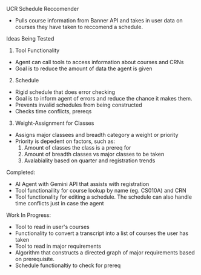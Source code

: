 UCR Schedule Reccomender

- Pulls course information from Banner API and takes in user data on courses they have taken to reccomend a schedule.

Ideas Being Tested
1. Tool Functionality
  - Agent can call tools to access information about courses and CRNs
  - Goal is to reduce the amount of data the agent is given
2. Schedule
  - Rigid schedule that does error checking
  - Goal is to inform agent of errors and reduce the chance it makes them.
  - Prevents invalid schedules from being constructed
  - Checks time conflicts, prereqs
3. Weight-Assignment for Classes
  - Assigns major classees and breadth category a weight or priority
  - Priority is depedent on factors, such as:
      1. Amount of classes the class is a prereq for
      2. Amount of breadth classes vs major classes to be taken
      3. Avalabiality based on quarter and registration trends

Completed:
- AI Agent with Gemini API that assists with registration
- Tool functionaility for course lookup by name (eg. CS010A) and CRN
- Tool functionality for editing a schedule. The schedule can also handle time conflicts just in case the agent

Work In Progress:
- Tool to read in user's courses
- Functionality to convert a transcript into a list of courses the user has taken
- Tool to read in major requirements
- Algorithm that constructs a directed graph of major requirements based on prerequisite.
- Schedule functionaltiy to check for prereq
